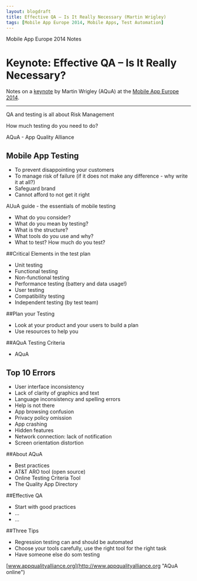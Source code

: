 ```yaml
---
layout: blogdraft
title: Effective QA – Is It Really Necessary (Martin Wrigley)
tags: [Mobile App Europe 2014, Mobile Apps, Test Automation]
---
```


Mobile App Europe 2014 Notes

Keynote: Effective QA – Is It Really Necessary?
===
Notes on a [keynote](http://mobileappeurope.com/talks/effective-qa-really-necessary/ "Keynote: Effective QA – Is It Really Necessary?")
by Martin Wrigley (AQuA)
at the [Mobile App Europe 2014](http://mobileappeurope.com/).

---

QA and testing is all about Risk Management

How much testing do you need to do?

AQuA - App Quality Alliance

## Mobile App Testing
* To prevent disappointing your customers
* To manage risk of failure (if it does not make any difference - why write it at all?)
* Safeguard brand
* Cannot afford to not get it right

AUuA guide - the essentials of mobile testing

* What do you consider?
* What do you mean by testing?
* What is the structure?
* What tools do you use and why?
* What to test? How much do you test?

##Critical Elements in the test plan
* Unit testing
* Functional testing
* Non-functional testing
* Performance testing (battery and data usage!)
* User testing
* Compatibility testing
* Independent testing (by test team)

##Plan your Testing
* Look at your product and your users to build a plan
* Use resources to help you

##AQuA Testing Criteria
* AQuA 


## Top 10 Errors
* User interface inconsistency
* Lack of clarity of graphics and text
* Language inconsistency and spelling errors
* Help is not there
* App browsing confusion
* Privacy policy omission
* App crashing
* Hidden features
* Network connection: lack of notification
* Screen orientation distortion

##About AQuA
* Best practices
* AT&T ARO tool (open source)
* Online Testing Criteria Tool
* The Quality App Directory

##Effective QA
* Start with good practices
* ...
* ...

##Three Tips
* Regression testing can and should be automated
* Choose your tools carefully, use the right tool for the right task
* Have someone else do som testing

[www.appqualityalliance.org](http://www.appqualityalliance.org "AQuA online") 
